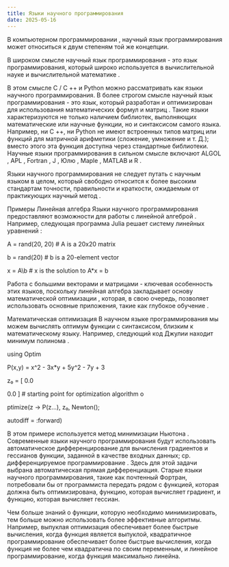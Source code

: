```yaml
---
title: Языки научного программирования
date: 2025-05-16
--- 
```


В компьютерном программировании , научный язык программирования может относиться к двум степеням той же концепции.

В широком смысле научный язык программирования - это язык программирования, который широко используется в вычислительной науке и вычислительной математике .

В этом смысле C / C ++ и Python можно рассматривать как языки научного программирования. В более строгом смысле научный язык программирования - это язык, который разработан и оптимизирован для использования математических формул и матриц . Такие языки характеризуются не только наличием библиотек, выполняющих математические или научные функции, но и синтаксисом самого языка. Например, ни C ++, ни Python не имеют встроенных типов матриц или функций для матричной арифметики (сложение, умножение и т. Д.); вместо этого эта функция доступна через стандартные библиотеки. Научные языки программирования в сильном смысле включают ALGOL , APL , Fortran , J , Юлю , Maple , MATLAB и R .

Языки научного программирования не следует путать с научным языком в целом, который свободно относится к более высоким стандартам точности, правильности и краткости, ожидаемым от практикующих научный метод .

Примеры
Линейная алгебра
Языки научного программирования предоставляют возможности для работы с линейной алгеброй . Например, следующая программа Julia решает систему линейных уравнений :

A = rand(20, 20) # A is a 20x20 matrix

b = rand(20) # b is a 20-element vector

x = A\b # x is the solution to A*x = b

Работа с большими векторами и матрицами - ключевая особенность этих языков, поскольку линейная алгебра закладывает основу математической оптимизации , которая, в свою очередь, позволяет использовать основные приложения, такие как глубокое обучение .

Математическая оптимизация
В научном языке программирования мы можем вычислять оптимум функции с синтаксисом, близким к математическому языку. Например, следующий код Джулии находит минимум полинома .

using Optim

P(x,y) = x^2 - 3x*y + 5y^2 - 7y + 3

z₀ = [ 0.0

0.0 ] # starting point for optimization algorithm o

ptimize(z -> P(z…), z₀, Newton();

autodiff = :forward)

В этом примере используется метод минимизации Ньютона . Современные языки научного программирования будут использовать автоматическое дифференцирование для вычисления градиентов и гессианов функции, заданной в качестве входных данных; ср. дифференцируемое программирование . Здесь для этой задачи выбрана автоматическая прямая дифференциация. Старые языки научного программирования, такие как почтенный Фортран, потребовали бы от программиста передать рядом с функцией, которая должна быть оптимизирована, функцию, которая вычисляет градиент, и функцию, которая вычисляет гессиан.

Чем больше знаний о функции, которую необходимо минимизировать, тем больше можно использовать более эффективные алгоритмы. Например, выпуклая оптимизация обеспечивает более быстрые вычисления, когда функция является выпуклой, квадратичное программирование обеспечивает более быстрые вычисления, когда функция не более чем квадратична по своим переменным, и линейное программирование, когда функция максимально линейна.
